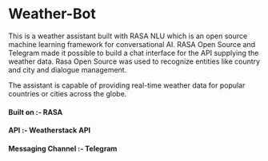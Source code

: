 # Weather-Bot

This is a weather assistant built with RASA NLU which is an open source machine learning framework for conversational AI. RASA Open Source and Telegram made it possible to build a chat interface for the API supplying the weather data. Rasa Open Source was used to recognize entities like country and city and dialogue management.

The assistant is capable of providing real-time weather data for popular countries or cities across the globe.

#### Built on :- RASA
#### API :- Weatherstack API
#### Messaging Channel :- Telegram
